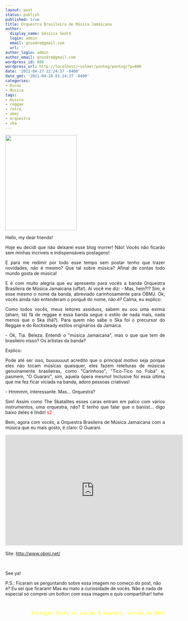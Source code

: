 ```yaml
---
layout: post
status: publish
published: true
title: Orquestra Brasileira de Música Jamaicana
author:
  display_name: Géssica Sodré
  login: admin
  email: gnsodre@gmail.com
  url: ''
author_login: admin
author_email: gnsodre@gmail.com
wordpress_id: 806
wordpress_url: http://localhost/~volmer/pontog/pontog/?p=806
date: '2011-04-27 22:24:37 -0400'
date_gmt: '2011-04-28 01:24:37 -0400'
categories:
- Dicas
- Musica
tags:
- musica
- reggae
- retro
- obmj
- orquestra
- ska
---
```

<p><a href="http://localhost/~volmer/pontog/pontog/wp-content/uploads/2011/04/OMGimsoretro.png"><img class="aligncenter size-medium wp-image-807" title="OMGimsoretro" src="http://localhost/~volmer/pontog/pontog/wp-content/uploads/2011/04/OMGimsoretro-225x300.png" alt="" width="225" height="300" /></a></p>
<p style="text-align: justify;">Hello, my dear friends!</p>
<p style="text-align: justify;">Hoje eu decidi que não deixarei esse blog morrer! Não! Vocês não ficarão sem minhas incríveis e indispensáveis postagens!</p>
<p style="text-align: justify;">E para me redimir por todo esse tempo sem postar tenho que trazer novidades, não é mesmo? Que tal sobre música? Afinal de contas todo mundo gosta de música!</p>
<p style="text-align: justify;">E é com muito alegria que eu apresento para vocês a banda Orquestra Brasileira de Música Jamaicana (uffa!). Aí você me diz: - Mas, hein?!? Sim, é esse mesmo o nome da banda, abreviado carinhosamente para OBMJ. Ok, vocês ainda não entenderam o porquê do nome, não é? Calma, eu explico:</p>
<p style="text-align: justify;">Como todos vocês, meus leitores assíduos, sabem eu sou uma exímia (aham, tá) fã de reggae e essa banda segue o estilo de nada mais, nada menos que o Ska (hã?). Para quem não sabe o Ska foi o precursor do Reggae e do Rocksteady estilos originários da Jamaica.</p>
<p style="text-align: justify;">- Ok, Tia. Beleza. Entendi o "música Jamaicana", mas o que que tem de brasileiro nisso? Os artistas da banda?</p>
<p style="text-align: justify;">Explico:</p>
<p style="text-align: justify;">Pode até ser isso, buuuuuuut acredito que o principal motivo seja porque eles não tocam músicas quaisquer, eles fazem releituras de músicas genuinamente brasileiras, como "Carinhoso", "Tico-Tico no Fubá" e, pasmem, "O Guarani", sim, aquela ópera mesmo! Inclusive foi essa última que me fez ficar viciada na banda, adoro pessoas criativas!</p>
<p style="text-align: justify;">- Hmmmm, interessante. Mas... Orquestra?</p>
<p style="text-align: justify;">Sim! Assim como The Skatalites esses caras entram em palco com vários instrumentos, uma orquestra, não? E tenho que falar que o baixist... digo baixo deles é lindo! <span style="color: #ff0000;">s2</span></p>
<p style="text-align: justify;">Bem, agora com vocês, a Orquestra Brasileira de Música Jamaicana com a música que eu mais gosto, é claro: O Guarani.</p>
<p><iframe title="YouTube video player" width="560" height="349" src="http://www.youtube.com/embed/jJlgjEZ6s9E" frameborder="0" allowfullscreen></iframe><br />
&nbsp;<br />
Site: <a href="http://www.obmj.net/" target="_blank" >http://www.obmj.net/</a></p>
<p>&nbsp;</p>
<p>See ya!</p>
<p>P.S.: Ficaram se perguntando sobre essa imagem no começo do post, não é? Eu sei que ficaram! Mas eu mato a curiosidade de vocês. Não é nada de especial só comprei um botton com essa imagem e quis compartilhar! hehe</p>
<pre style="text-align: right;"><span style="color: #ffff00;">
</span></pre>
<pre style="text-align: right;"><span style="color: #ffff00;">Postagem feita ao som de O Guarani, versão da OBMJ</span></pre>
<pre style="text-align: right;"><span style="color: #ffff00;">
</span></pre>
<p>&nbsp;</p>
